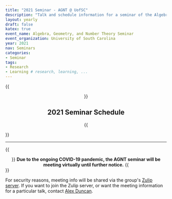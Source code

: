 ```yaml
---
title: "2021 Seminar - AGNT @ UofSC"
description: "Talk and schedule information for a seminar of the Algebra, Geometry, and Number Theory group at the Univesity of South Carolina"
layout: yearly
draft: false
katex: true
event_name: Algebra, Geometry, and Number Theory Seminar 
event_organization: University of South Carolina 
year: 2021 
nav: Seminars
categories:
- Seminar 
tags:
- Research 
- Learning # research, learning, ... 
---
```

{{<center>}}
## 2021 Seminar Schedule
{{</center>}}

--------------

{{<center>}}
**Due to the ongoing COVID-19 pandemic, the AGNT seminar will be meeting virtually until further notice.**
{{</center>}}

For security reasons, meeting info will be shared via the group's [Zulip server](https://scagnt.zulipchat.com). If you want to join the Zulip server, or want the meeting information for a particular talk, contact [Alex Duncan](mailto:duncan@math.sc.edu).